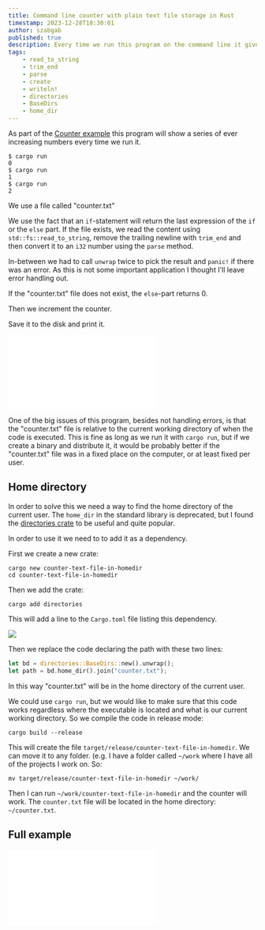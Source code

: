 ```yaml
---
title: Command line counter with plain text file storage in Rust
timestamp: 2023-12-28T18:30:01
author: szabgab
published: true
description: Every time we run this program on the command line it gives a number one higher than previously.
tags:
    - read_to_string
    - trim_end
    - parse
    - create
    - writeln!
    - directories
    - BaseDirs
    - home_dir
---
```


As part of the [Counter example](https://code-maven.com/counter) this program will show a series of ever increasing numbers every time  we run it.

```
$ cargo run
0
$ cargo run
1
$ cargo run
2
```

We use a file called "counter.txt"

We use the fact that an `if`-statement will return the last expression of the `if` or the `else` part.
If the file exists, we read the content using `std::fs::read_to_string`, remove the trailing newline with `trim_end`
and then convert it to an `i32` number using the `parse` method.

In-between we had to call `unwrap` twice to pick the result and `panic!` if there was an error.
As this is not some important application I thought I'll leave error handling out.

If the "counter.txt" file does not exist, the `else`-part returns 0.

Then we increment the counter.

Save it to the disk and print it.

![](examples/counter-text-file/src/main.rs)

One of the big issues of this program, besides not handling errors, is that the "counter.txt" file is relative to the current working directory of when the code is executed.
This is fine as long as we run it with `cargo run`, but if we create a binary and distribute it, it would be probably better if the "counter.txt" file was in a fixed place
on the computer, or at least fixed per user.

## Home directory

In order to solve this we need a way to find the home directory of the current user. The `home_dir` in the standard library is deprecated,
but I found the [directories crate](https://crates.io/crates/directories) to be useful and quite popular.

In order to use it we need to to add it as a dependency.

First we create a new crate:

```
cargo new counter-text-file-in-homedir
cd counter-text-file-in-homedir
```

Then we add the crate:

```
cargo add directories
```

This will add a line to the `Cargo.toml` file listing this dependency.

![](examples/counter-text-file-in-homedir/Cargo.toml)

Then we replace the code declaring the path with these two lines:

```rust
let bd = directories::BaseDirs::new().unwrap();
let path = bd.home_dir().join("counter.txt");
```

In this way "counter.txt" will be in the home directory of the current user.

We could use `cargo run`, but we would like to make sure that this code works regardless where the executable is located and what is our current working directory.
So we compile the code in release mode:

```
cargo build --release
```

This will create the file `target/release/counter-text-file-in-homedir`.
We can move it to any folder. (e.g. I have a folder called `~/work` where I have all of the projects I work on. So:

```
mv target/release/counter-text-file-in-homedir ~/work/
```

Then I can run `~/work/counter-text-file-in-homedir` and the counter will work. The `counter.txt` file will be located in the home directory: `~/counter.txt`.

## Full example

![](examples/counter-text-file-in-homedir/src/main.rs)

